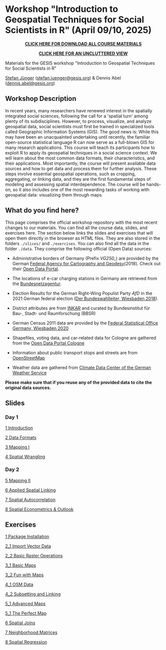 # Workshop "Introduction to Geospatial Techniques for Social Scientists in R" (April 09/10, 2025)

<p align=center>   
<a href="https://github.com/StefanJuenger/gesis-workshop-geospatial-techniques-R-2025/archive/refs/heads/main.zip"><b>CLICK HERE FOR DOWNLOAD ALL COURSE MATERIALS</b></a> 
</p>

<p align=center>   
<a href="https://stefanjuenger.github.io/gesis-workshop-geospatial-techniques-R-2025/"><b>CLICK HERE FOR AN UNCLUTTERED VIEW</b></a> 
</p>

Materials for the GESIS workshop "Introduction to Geospatial Techniques for Social Scientists in R" 

[Stefan Jünger](https://stefanjuenger.github.io) (stefan.juenger@gesis.org) & Dennis Abel (dennis.abel@gesis.org)

## Workshop Description
In recent years, many researchers have renewed interest in the spatially integrated social sciences, following the call for a 'spatial turn' among plenty of its subdisciplines. However, to process, visualize, and analyze geospatial data, social scientists must first be trained in specialized tools called Geographic Information Systems (GIS). The good news is: While this may have been an unacquainted undertaking until recently, the familiar open-source statistical language R can now serve as a full-blown GIS for many research applications.
This course will teach its participants how to exploit R to apply its geospatial techniques in a social science context. We will learn about the most common data formats, their characteristics, and their applications. Most importantly, the course will present available data sources and how to get data and process them for further analysis. These steps involve essential geospatial operations, such as cropping, aggregating, or linking data, and they are the first fundamental steps of modeling and assessing spatial interdependence. The course will be hands-on, so it also includes one of the most rewarding tasks of working with geospatial data: visualizing them through maps.

## What do you find here?
This page comprises the official workshop repository with the most recent changes to our materials. You can find all the course data, slides, and exercises here. The section below links the slides and exercises that will open them directly in the browser as HTML files. They are also stored in the folders `./slices/` and `./exercises`. You can also find all the data in the folder `./data`. They comprise the following official (Open Data) sources:

- Administrative borders of Germany (Prefix *VG250_*) are provided by the German [Federal Agency for Cartography and Geodesy](http://www.bkg.bund.de)(2018). Check out their [Open Data Portal](https://gdz.bkg.bund.de/index.php/default/open-data.html).

- The locations of e-car charging stations in Germany are retrieved from the [Bundesnetzagentur](https://www.bundesnetzagentur.de/DE/Fachthemen/ElektrizitaetundGas/E-Mobilitaet/Ladesaeulenkarte/start.html). 

- Election Results for the German Right-Wing Populist Party *AfD* in the 2021 German federal election ([Der Bundeswahlleiter, Wiesbaden 2018](https://www.bundeswahlleiter.de/bundestagswahlen/2017/ergebnisse/weitere-ergebnisse.html)).

- District attributes are from [INKAR](https://www.inkar.de/) and curated by Bundesinstitut für Bau-, Stadt- und Raumforschung (BBSR)

- German Census 2011 data are provided by the [Federal Statistical Office Germany, Wiesbaden 2020](https://www.zensus2011.de/EN/Home/home_node.html)

- Shapefiles, voting data, and car-related data for Cologne are gathered from the [Open Data Portal Cologne](https://www.offenedaten-koeln.de/)

- Information about public transport stops and streets are from [OpenStreetMap](https://www.openstreetmap.org/)

- Weather data are gathered from [Climate Data Center of the German Weather Service](https://www.dwd.de/DE/klimaumwelt/cdc/cdc_node.html)

**Please make sure that if you reuse any of the provided data to cite the original data sources.**

## Slides
### Day 1
[1 Introduction](https://stefanjuenger.github.io/gesis-workshop-geospatial-techniques-R-2025/slides/1_Introduction.html)

[2 Data Formats](https://stefanjuenger.github.io/gesis-workshop-geospatial-techniques-R-2025/slides/2_Data_Formats.html)

[3 Mapping I](https://stefanjuenger.github.io/gesis-workshop-geospatial-techniques-R-2025/slides/3_Mapping_I.html)

[4 Spatial Wrangling](https://stefanjuenger.github.io/gesis-workshop-geospatial-techniques-R-2025/slides/4_Spatial_Wrangling.html)

### Day 2
[5 Mapping II](https://stefanjuenger.github.io/gesis-workshop-geospatial-techniques-R-2025/slides/5_Mapping_II.html)

[6 Applied Spatial Linking](https://stefanjuenger.github.io/gesis-workshop-geospatial-techniques-R-2025/slides/6_Applied_Spatial_Linking.html)

[7 Spatial Autocorrelation](https://stefanjuenger.github.io/gesis-workshop-geospatial-techniques-R-2025/slides/7_Spatial_Autocorrelation.html)

[8 Spatial Econometrics & Outlook](https://stefanjuenger.github.io/gesis-workshop-geospatial-techniques-R-2025/slides/8_Spatial_Econometrics_Outlook.html)

## Exercises
[1 Package Installation](https://stefanjuenger.github.io/gesis-workshop-geospatial-techniques-R-2025/exercises/1_Package_Installation.html)

[2_1 Import Vector Data](https://stefanjuenger.github.io/gesis-workshop-geospatial-techniques-R-2025/exercises/2_1_Import_Vector_Data.html)

[2_2 Basic Raster Operations](https://stefanjuenger.github.io/gesis-workshop-geospatial-techniques-R-2025/exercises/2_2_Basic_Raster_Operations.html)

[3_1 Basic Maps](https://stefanjuenger.github.io/gesis-workshop-geospatial-techniques-R-2025/exercises/3_1_Basic_Maps.html)

[3_2 Fun with Maps](https://stefanjuenger.github.io/gesis-workshop-geospatial-techniques-R-2025/exercises/3_2_Fun_with_Maps.html)

[4_1 OSM Data](https://stefanjuenger.github.io/gesis-workshop-geospatial-techniques-R-2025/exercises/4_1_OSM_Data.html)

[4_2 Subsetting and Linking](https://stefanjuenger.github.io/gesis-workshop-geospatial-techniques-R-2025/exercises/4_2_Subsetting_Linking.html)

[5_1 Advanced Maps](https://stefanjuenger.github.io/gesis-workshop-geospatial-techniques-R-2025/exercises/5_1_Advanced_Maps.html)

[5_1 The Perfect Map](https://stefanjuenger.github.io/gesis-workshop-geospatial-techniques-R-2025/exercises/5_2_The_Perfect_Map.html)

[6 Spatial Joins](https://stefanjuenger.github.io/gesis-workshop-geospatial-techniques-R-2025/exercises/6_Spatial_Joins.html)

[7 Neighborhood Matrices](https://stefanjuenger.github.io/gesis-workshop-geospatial-techniques-R-2025/exercises/7_Neighborhood_Matrices.html)

[8 Spatial Regression](https://stefanjuenger.github.io/gesis-workshop-geospatial-techniques-R-2025/exercises/8_Spatial_Regression.html)
